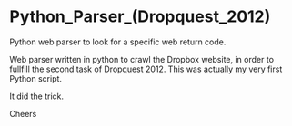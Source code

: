 Python_Parser_(Dropquest_2012)
==============================

Python web parser to look for a specific web return code.

Web parser written in python to crawl the Dropbox website, in order to fullfill the second task of Dropquest 2012. This was actually my very first Python script.

It did the trick.

Cheers
